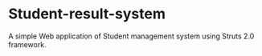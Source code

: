 # Student-result-system
A simple Web application of Student management system using Struts 2.0 framework.

